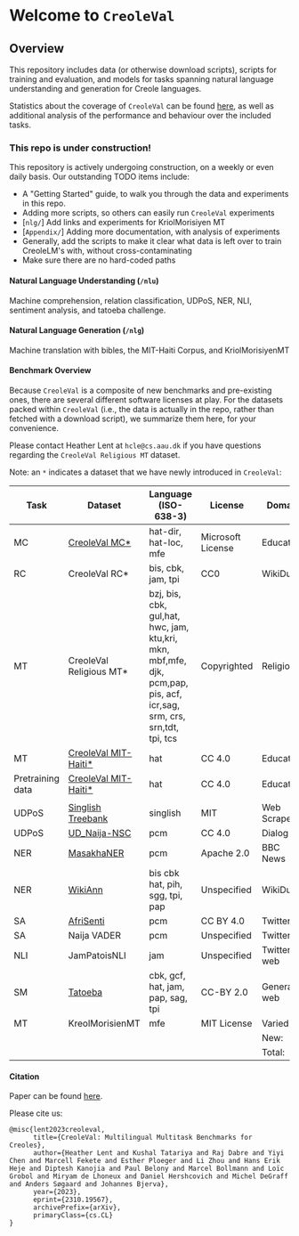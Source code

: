 # Welcome to `CreoleVal`


## Overview

This repository includes data (or otherwise download scripts), scripts for training and evaluation, and models for tasks spanning natural language understanding and generation for Creole languages. 

Statistics about the coverage of `CreoleVal` can be found [here](https://github.com/hclent/CreoleVal/tree/main/Appendix), as well as additional analysis of the performance and behaviour over the included tasks. 

### This repo is under construction! 

This repository is actively undergoing construction, on a weekly or even daily basis. Our outstanding TODO items include:

* A "Getting Started" guide, to walk you through the data and experiments in this repo. 
* Adding more scripts, so others can easily run `CreoleVal` experiments
* [`nlg/`] Add links and experiments for KriolMorisiyen MT
* [`Appendix/`] Adding more documentation, with analysis of experiments
* Generally, add the scripts to make it clear what data is left over to train CreoleLM's with, without cross-contaminating
* Make sure there are no hard-coded paths


#### Natural Language Understanding (`/nlu`)

Machine comprehension, relation classification, UDPoS, NER, NLI, sentiment analysis, and tatoeba challenge.

#### Natural Language Generation (`/nlg`)

Machine translation with bibles, the MIT-Haiti Corpus, and KriolMorisiyenMT

#### Benchmark Overview

Because `CreoleVal` is a composite of new benchmarks and pre-existing ones, there are several different software licenses at play.
For the datasets packed within `CreoleVal` (i.e., the data is actually in the repo, rather than fetched with a download script), we summarize them here, for your convenience.

Please contact Heather Lent at `hcle@cs.aau.dk` if you have questions regarding the `CreoleVal Religious MT` dataset.

Note: an `*` indicates a dataset that we have newly introduced in `CreoleVal`:

| **Task** | **Dataset** | **Language (ISO-638-3)** | **License** | **Domain** | **Total Sent.** | **Total words** |
|---|---|---|---|---|---:|---:|
| MC | [CreoleVal MC*](nlu/mctest) | hat-dir, hat-loc, mfe | Microsoft License | Education | 3894 | 32068 |
| RC | CreoleVal RC* | bis, cbk, jam, tpi | CC0 | WikiDump | 785 | 4106 |
| MT | CreoleVal Religious MT* | bzj, bis, cbk, gul,hat, hwc, jam, ktu,kri, mkn, mbf,mfe, djk, pcm,pap, pis, acf, icr,sag, srm, crs, srn,tdt, tpi, tcs | Copyrighted | Religion | 64394 | 811741 |
| MT | [CreoleVal MIT-Haiti*](nlg/mit_haiti/data) | hat | CC 4.0 | Education | 3164 | 36281 |
| Pretraining data | [CreoleVal MIT-Haiti*](nlg/mit_haiti/data/ht_monolingual.txt) | hat | CC 4.0 | Education | 8281 | 116444 |
|||||||
| UDPoS | [Singlish Treebank](nlu/baselines/download_singlish_upos.sh) | singlish | MIT | Web Scrape | 1200 | 10989 |
| UDPoS | [UD_Naija-NSC](nlu/baselines/download_ud_naija.sh) | pcm | CC 4.0 | Dialog | 9621 | 150000 |
| NER | [MasakhaNER](nlu/baselines/download_masakhaner.sh) | pcm | Apache 2.0 | BBC News | 3000 | 76063 |
| NER | [WikiAnn](nlu/baselines/data/WikiAnn_data) | bis cbk hat, pih, sgg, tpi, pap | Unspecified | WikiDump | 5877 | 74867 |
| SA | [AfriSenti](nlu/baselines/download_afrisenti.sh) | pcm | CC BY 4.0 | Twitter | 10559 | 235679 |
| SA | Naija VADER | pcm | Unspecified | Twitter | 9576 | 101057 |
| NLI | JamPatoisNLI | jam | Unspecified | Twitter, web | 650 | 2612 |
| SM | [Tatoeba](nlu/tatoeba_task) | cbk, gcf, hat, jam, pap, sag, tpi | CC-BY 2.0 | General web | 49192 | 319719 |
| MT | KreolMorisienMT | mfe | MIT License | Varied | 6628 | 23554 |
|  |  |  |  | New: | 80518 | 1000640 |
|  |  |  |  | Total: | 176821 | 1995180 |

#### Citation

Paper can be found [here](https://arxiv.org/abs/2310.19567).

Please cite us: 

```
@misc{lent2023creoleval,
      title={CreoleVal: Multilingual Multitask Benchmarks for Creoles}, 
      author={Heather Lent and Kushal Tatariya and Raj Dabre and Yiyi Chen and Marcell Fekete and Esther Ploeger and Li Zhou and Hans Erik Heje and Diptesh Kanojia and Paul Belony and Marcel Bollmann and Loïc Grobol and Miryam de Lhoneux and Daniel Hershcovich and Michel DeGraff and Anders Søgaard and Johannes Bjerva},
      year={2023},
      eprint={2310.19567},
      archivePrefix={arXiv},
      primaryClass={cs.CL}
}
```
